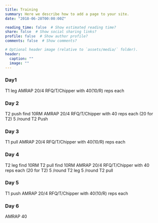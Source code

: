 ```yaml
---
title: Training
summary: Here we describe how to add a page to your site.
date: "2018-06-28T00:00:00Z"

reading_time: false  # Show estimated reading time?
share: false  # Show social sharing links?
profile: false  # Show author profile?
comments: false  # Show comments?

# Optional header image (relative to `assets/media/` folder).
header:
  caption: ""
  image: ""
---
```


<head>
<style>
p {display:inline}
</style>
</head>

<h3> Day1 </h3>
<p>T1 leg</p>
<p>AMRAP 20/4 RFQ/T/Chipper with 40(10/R) reps each</p>

<p id ="pullT31"></p>
<p id ="pullT32"></p>
<p id ="core"></p>

<h3> Day 2  </h3>
<p>T2 push find 10RM</p>
<p>AMRAP 20/4 RFQ/T/Chipper with 40 reps each (20 for T2)</p>

<p> 5 /round T2 Push</p>
<p id ="pushT31"></p>
<p id ="pushT32"></p>
<p id ="core"></p>

<h3> Day 3 </h3>
<p>T1 pull</p>
<p>AMRAP 20/4 RFQ/T/Chipper with 40(10/R) reps each</p>

<p id ="pullT31"></p>
<p id ="pullT32"></p>
<p id ="core"></p>
<p id="mono"></p>

<h3> Day 4  </h3>
<p>T2 leg find 10RM</p>
<p>T2 pull find 10RM </p>
<p>AMRAP 20/4 RFQ/T/Chipper with 40 reps each (20 for T2)</p>

<p> 5 /round T2 leg</p>
<p> 5 /round T2 pull</p>
<p id ="core"></p>

<h3> Day 5 </h3>
<p>T1 push</p>
<p>AMRAP 20/4 RFQ/T/Chipper with 40(10/R) reps each</p>

<p id ="pushT31"></p>
<p id ="pushT32"></p>
<p id ="core"></p>

<h3> Day 6 </h3>
<p>AMRAP 40</p>

<p id ="pushT31"></p>
<p id ="pushT32"></p>
<p id ="pullT31"></p>
<p id ="pullT32"></p>
<p id ="core"></p>

<script language="JavaScript">




function pullT31() {
    var pullT31 = [
"Squat clean",
"hang SQ clean",
"Alt. single leg deadlift",
"deadlift",
"pendlay row",
"upright row",
"gorilla row",
"bicep curl",
"pull-up",
"deadlift high pull"
];
return pullT31[Math.floor((Math.random() * 9.99))];
}

function pullT32() {
    var pullT32 = [
"Squat clean",
"hang SQ clean",
"Alt. single leg deadlift",
"deadlift",
"pendlay row",
"upright row",
"gorilla row",
"bicep curl",
"pull-up",
"deadlift high pull"
];
return pullT32[Math.floor((Math.random() * 9.99))];
}


function core() {
    var core = [
"burpee",
"farmer carry",
"houtie bear crawl",
"sit-up",
"plank",
"plank flow",
"hollow rock",
"superman",
"good morning",
"T2B",
"candlestick",
"v-ups",
"quadruped houtie crosslift",
];
return core[Math.floor((Math.random() * 12.99))];
}

function pushT31() {
    var pushT31 = [
"snatch",
"jerk",
"thruster",
"push up",
"front lean rest",
"ohp",
"dips"
];
return pushT31[Math.floor((Math.random() * 6.99))];
}

function pushT32() {
    var pushT32 = [
"snatch",
"jerk",
"thruster",
"push up",
"front lean rest",
"ohp",
"dips"
];
return pushT32[Math.floor((Math.random() * 6.99))];
}

function mono() {
    var mono = [
"DU",
"run"
];
return mono[Math.floor((Math.random() * 1.99))];
}

document.getElementById("pullT31").innerHTML = pullT31();
document.getElementById("pullT32").innerHTML = pullT32();
document.getElementById("pushT31").innerHTML = pushT31();
document.getElementById("pushT32").innerHTML = pushT32();
document.getElementById("core").innerHTML = core();
document.getElementById("mono").innerHTML = mono();

</script>